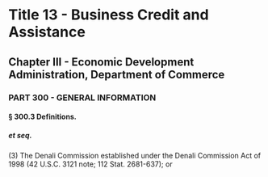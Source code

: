 
# Title 13 - Business Credit and Assistance
## Chapter III - Economic Development Administration, Department of Commerce
### PART 300 - GENERAL INFORMATION
#### § 300.3 Definitions.
##### et seq.

(3) The Denali Commission established under the Denali Commission Act of 1998 (42 U.S.C. 3121 note; 112 Stat. 2681-637); or
